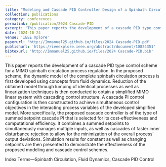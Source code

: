 ```yaml
---
title: "Modeling and Cascade PID Controller Design of a Spinbath Circulation Process"
collection: publications
category: conferences
permalink: /publication/2024 Cascade-PID
excerpt: 'This paper reports the development of a cascade PID type control scheme for a MIMO spinbath circulation process regulation.'
date: 2024-10-24
venue: 'IEEE Xplore'
paperurl: 'http://Immanuel25.github.io/files/2024 Cascade-PID.pdf'
publishurl: 'https://ieeexplore.ieee.org/abstract/document/10824351'
bibtexurl: 'http://Immanuel25.github.io/files/2024 Cascade-PID.bib'
---
```

This paper reports the development of a cascade PID type control scheme for a MIMO spinbath circulation process regulation. In the proposed scheme, the dynamic model of the complete spinbath circulation process is first developed using concepts from fluid dynamics. Reduction of the obtained model through lumping of identical processes as well as linearization techniques is then conducted to obtain a simplified MIMO linear system with cascading control structure. A cascade PI control configuration is then constructed to achieve simultaneous control objectives in the interacting process variables of the developed simplified model. More specifically, the proposed cascade controller is of the type of summed setpoint cascade PI that is selected for its cost-effectiveness and computational efficiency. It combines a summed setpoints to simultaneously manages multiple inputs, as well as cascades of faster inner disturbance rejection to allow for the minimization of the overall process’ output deviations. Simulation results for constant as well as changing setpoints are then presented to demonstrate the effectiveness of the proposed modeling and cascade control schemes.

Index Terms—Spinbath Circulation, Fluid Dynamics, Cascade PID Control